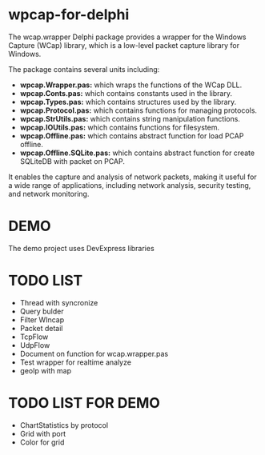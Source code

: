 # wpcap-for-delphi
The wcap.wrapper Delphi package provides a wrapper for the Windows Capture (WCap) library, which is a low-level packet capture library for Windows.

The package contains several units including: 

+ **wpcap.Wrapper.pas:**  which wraps the functions of the WCap DLL.
+ **wpcap.Conts.pas:**   which contains constants used in the library. 
+ **wpcap.Types.pas:**    which contains structures used by the library. 
+ **wpcap.Protocol.pas:** which contains functions for managing protocols.
+ **wpcap.StrUtils.pas:** which contains string manipulation functions.
+ **wpcap.IOUtils.pas:**  which contains functions for filesystem.
+ **wpcap.Offline.pas:**  which contains abstract function for load PCAP offline.
+ **wpcap.Offline.SQLite.pas:**  which contains abstract function for create SQLiteDB with packet on PCAP.

It enables the capture and analysis of network packets, making it useful for a wide range of applications, including network analysis, security testing, and network monitoring.

# DEMO

The demo project uses DevExpress libraries


# TODO LIST

+ Thread with syncronize
+ Query bulder 
+ Filter WIncap
+ Packet detail
+ TcpFlow 
+ UdpFlow
+ Document on function for wcap.wrapper.pas
+ Test wrapper for realtime analyze 
+ geoIp with map

# TODO LIST FOR DEMO
+ ChartStatistics by protocol
+ Grid with port
+ Color for grid



